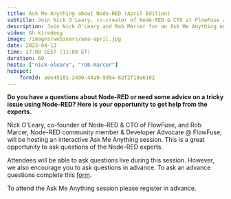 ```yaml
---
title: Ask Me Anything about Node-RED (April Edition)
subtitle: Join Nick O'Leary, co-creator of Node-RED & CTO at FlowFuse and Rob Marcer, Developer Educator at FlowFuse, for an AMA on Node-RED
description: Join Nick O'Leary and Rob Marcer for an Ask Me Anything on Node-RED! You ask, we answer. Get expert solutions now!
video: Gh-kiredeog
image: /images/webinars/ama-april.jpg
date: 2023-04-13
time: 17:00 CEST (11:00 ET) 
duration: 60
hosts: ["nick-oleary", "rob-marcer"]
hubspot:
    formId: a9e45181-2490-44a9-9d94-62f2f19a6102
---
```


**Do you have a questions about Node-RED or need some advice on a tricky issue using Node-RED? Here is your opportunity to get help from the experts.**

<!--more-->

Nick O'Leary, co-founder of Node-RED & CTO of FlowFuse, and Rob Marcer, Node-RED community member & Developer Advocate @ FlowFuse, will be hosting an interactive Ask Me Anything session. This is a great opportunity to ask questions of the Node-RED experts.

Attendees will be able to ask questions live during this session. However, we also encourage you to ask questions in advance. To ask an advance questions complete this [form](https://forms.gle/q8zgTPpJw7u51v9E9).

To attend the Ask Me Anything session please register in advance.